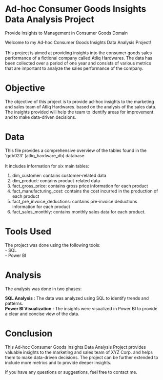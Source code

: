 # Ad-hoc Consumer Goods Insights Data Analysis Project
Provide Insights to Management in Consumer Goods Domain

Welcome to my Ad-hoc Consumer Goods Insights Data Analysis Project! <br>
<br>
This project is aimed at providing insights into the consumer goods sales performance of a fictional company called Atliq Hardwares. The data has been collected over a period of one year and consists of various metrics that are important to analyze the sales performance of the company.

<h1> Objective </h1>  
The objective of this project is to provide ad-hoc insights to the marketing and sales team of Atliq Hardwares. based on the analysis of the sales data. The insights provided will help the team to identify areas for improvement and to make data-driven decisions.

<h1> Data </h1> 
This file provides a comprehensive overview of the tables found in the 'gdb023' (atliq_hardware_db) database. <br>
<br>
It includes information for six main tables:<br>

1. dim_customer: contains customer-related data
2. dim_product: contains product-related data
3. fact_gross_price: contains gross price information for each product
4. fact_manufacturing_cost: contains the cost incurred in the production of each product
5. fact_pre_invoice_deductions: contains pre-invoice deductions information for each product
6. fact_sales_monthly: contains monthly sales data for each product.

<h1> Tools Used </h1> 
The project was done using the following tools:<br>
- SQL<br>
- Power BI<br>

<h1> Analysis </h1>
The analysis was done in two phases:<br>

**SQL Analysis** : The data was analyzed using SQL to identify trends and patterns.<br>
**Power BI Visualization** : The insights were visualized in Power BI to provide a clear and concise view of the data.

<h1> Conclusion </h1>
This Ad-hoc Consumer Goods Insights Data Analysis Project provides valuable insights to the marketing and sales team of XYZ Corp. and helps them to make data-driven decisions. The project can be further extended to include more metrics and to provide deeper insights.

If you have any questions or suggestions, feel free to contact me.

